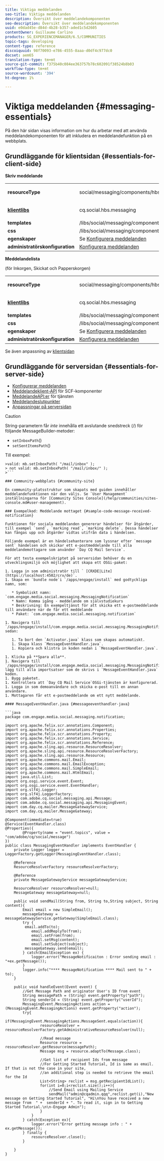 ```yaml
---
title: Viktiga meddelanden
seo-title: Viktiga meddelanden
description: Översikt över meddelandekomponenten
seo-description: Översikt över meddelandekomponenten
uuid: e0dad45e-d84d-4b28-b357-aded1c5d2605
contentOwner: Guillaume Carlino
products: SG_EXPERIENCEMANAGER/6.5/COMMUNITIES
topic-tags: developing
content-type: reference
discoiquuid: 98f70093-e786-4555-8aaa-d0df4c977dc0
docset: aem65
translation-type: tm+mt
source-git-commit: f375b40c084ee363757b78c602091f38524b8b03
workflow-type: tm+mt
source-wordcount: '394'
ht-degree: 1%

---
```



# Viktiga meddelanden {#messaging-essentials}

På den här sidan visas information om hur du arbetar med att använda meddelandekomponenten för att inkludera en meddelandefunktion på en webbplats.

## Grundläggande för klientsidan {#essentials-for-client-side}

**Skriv meddelande**

<table>
 <tbody>
  <tr>
   <td> <strong>resourceType</strong></td>
   <td><p>social/messaging/components/hbs/composemage</p> </td>
  </tr>
  <tr>
   <td> <a href="/help/communities/client-customize.md#clientlibs-for-scf" target="_blank"><strong>klientlibs</strong></a></td>
   <td><p>cq.social.hbs.messaging</p> </td>
  </tr>
  <tr>
   <td> <strong>templates</strong></td>
   <td>/libs/social/messaging/components/hbs/composemessage/composemessage.hbs</td>
  </tr>
  <tr>
   <td><strong>css</strong></td>
   <td>/libs/social/messaging/components/hbs/composemessage/clientlibs/composemessage.css</td>
  </tr>
  <tr>
   <td><strong>egenskaper</strong></td>
   <td>Se <a href="/help/communities/configure-messaging.md" target="_blank">Konfigurera meddelanden</a></td>
  </tr>
  <tr>
   <td><strong>administratörskonfiguration</strong></td>
   <td><a href="/help/communities/messaging.md">Konfigurera meddelanden</a></td>
  </tr>
 </tbody>
</table>

**Meddelandelista**

(för Inkorgen, Skickat och Papperskorgen)

<table>
 <tbody>
  <tr>
   <td> <strong>resourceType</strong></td>
   <td><p>social/messaging/components/hbs/messagebox</p> </td>
  </tr>
  <tr>
   <td> <a href="/help/communities/client-customize.md#clientlibs-for-scf" target="_blank"><strong>klientlibs</strong></a></td>
   <td><p>cq.social.hbs.messaging</p> </td>
  </tr>
  <tr>
   <td> <strong>templates</strong></td>
   <td>/libs/social/messaging/components/hbs/messagebox/messagebox.hbs</td>
  </tr>
  <tr>
   <td><strong>css</strong></td>
   <td>/libs/social/messaging/components/hbs/messagebox/clientlibs/messagebox.css</td>
  </tr>
  <tr>
   <td><strong>egenskaper</strong></td>
   <td>Se <a href="/help/communities/configure-messaging.md" target="_blank">Konfigurera meddelanden</a></td>
  </tr>
  <tr>
   <td><strong>administratörskonfiguration</strong></td>
   <td><a href="/help/communities/messaging.md" target="_blank">Konfigurera meddelanden</a></td>
  </tr>
 </tbody>
</table>

Se även anpassning av [klientsidan](/help/communities/client-customize.md)

## Grundläggande för serversidan {#essentials-for-server-side}

* [Konfigurerar meddelanden](/help/communities/configure-messaging.md)
* [Meddelandeklient-API](https://helpx.adobe.com/experience-manager/6-5/sites/developing/using/reference-materials/javadoc/com/adobe/cq/social/messaging/client/api/package-summary.html) för SCF-komponenter
* [MeddelandeAPI:er](https://helpx.adobe.com/experience-manager/6-5/sites/developing/using/reference-materials/javadoc/com/adobe/cq/social/messaging/api/package-summary.html) för tjänsten
* [Meddelandeslutpunkter](https://helpx.adobe.com/experience-manager/6-5/sites/developing/using/reference-materials/javadoc/com/adobe/cq/social/messaging/client/endpoints/package-summary.html)
* [Anpassningar på serversidan](/help/communities/server-customize.md)

>[!CAUTION]
>
>String-parametern får *inte* innehålla ett avslutande snedstreck (/) för följande MessageBuilder-metoder:
>
>* `setInboxPath`()
>* `setSentItemsPath`()

>
>
Till exempel:
>
>
```
>valid: mb.setInboxPath( "/mail/inbox" );
> not valid: mb.setInboxPath( "/mail/inbox/" );
>```

### Community-webbplats {#community-site}

En community-platsstruktur som skapats med guiden innehåller meddelandefunktionen när den väljs. Se `User Management` inställningarna för [Community Sites Console](/help/communities/sites-console.md#user-management).

### Exempelkod: Meddelande mottaget {#sample-code-message-received-notification}

Funktionen för sociala meddelanden genererar händelser för åtgärder, till exempel `send`, `marking read`, `marking delete`. Dessa händelser kan fångas upp och åtgärder vidtas utifrån data i händelsen.

Följande exempel är en händelsehanterare som lyssnar efter `message sent` händelsen och skickar ett e-postmeddelande till alla meddelandemottagare som använder `Day CQ Mail Service`.

För att testa exempelskriptet på serversidan behöver du en utvecklingsmiljö och möjlighet att skapa ett OSGi-paket:

1. Logga in som administratör till ` [CRXDE|Lite](https://localhost:4502/crx/de)`.
1. Skapa en `bundle node`i `/apps/engage/install` med godtyckliga namn, som:

   * Symboliskt namn: `com.engage.media.social.messaging.MessagingNotification`
   * Namn: Komma igång - meddelande om självstudiekurs
   * Beskrivning: En exempeltjänst för att skicka ett e-postmeddelande till användare när de får ett meddelande
   * Paket: `com.engage.media.social.messaging.notification`

1. Navigera till `/apps/engage/install/com.engage.media.social.messaging.MessagingNotification/src/main/java/com/engage/media/social/messaging/notification`och sedan:

   1. Ta bort den `Activator.java` klass som skapas automatiskt.
   1. Skapa klass `MessageEventHandler.java`.
   1. Kopiera och klistra in koden nedan i `MessageEventHandler.java`.

1. Klicka på **Spara alla**.
1. Navigera till `/apps/engage/install/com.engage.media.social.messaging.MessagingNotification/com.engage.media.social.messaging.MessagingNotification.bnd`och lägg till alla importsatser som de skrivs i `MessageEventHandler.java` koden.
1. Bygg paketet.
1. Kontrollera att `Day CQ Mail Service`OSGi-tjänsten är konfigurerad.
1. Logga in som demoanvändare och skicka e-post till en annan användare.
1. Mottagaren får ett e-postmeddelande om ett nytt meddelande.

#### MessageEventHandler.java {#messageeventhandler-java}

```java
package com.engage.media.social.messaging.notification;

import org.apache.felix.scr.annotations.Component;
import org.apache.felix.scr.annotations.Properties;
import org.apache.felix.scr.annotations.Property;
import org.apache.felix.scr.annotations.Service;
import org.apache.felix.scr.annotations.Reference;
import org.apache.sling.api.resource.ResourceResolver;
import org.apache.sling.api.resource.ResourceResolverFactory;
import org.apache.sling.api.resource.Resource;
import org.apache.commons.mail.Email;
import org.apache.commons.mail.EmailException;
import org.apache.commons.mail.SimpleEmail;
import org.apache.commons.mail.HtmlEmail;
import java.util.List;
import org.osgi.service.event.Event;
import org.osgi.service.event.EventHandler;
import org.slf4j.Logger;
import org.slf4j.LoggerFactory;
import com.adobe.cq.social.messaging.api.Message;
import com.adobe.cq.social.messaging.api.MessagingEvent;
import com.day.cq.mailer.MessageGatewayService;
import com.day.cq.mailer.MessageGateway;

@Component(immediate=true)
@Service(EventHandler.class)
@Properties({
        @Property(name = "event.topics", value = "com/adobe/cq/social/message")
})
public class MessagingEventHandler implements EventHandler {
    private Logger logger = LoggerFactory.getLogger(MessagingEventHandler.class);

    @Reference
    ResourceResolverFactory resourceResolverFactory;

    @Reference
    private MessageGatewayService messageGatewayService;

    ResourceResolver resourceResolver=null;
    MessageGateway messageGateway=null;

    public void sendMail(String from, String to,String subject, String content){
        Email email = new SimpleEmail();
        messageGateway = messageGatewayService.getGateway(SimpleEmail.class);
        try {
         email.addTo(to);
            email.addReplyTo(from);
            email.setFrom(from);
            email.setMsg(content);
            email.setSubject(subject);
         messageGateway.send(email);
        } catch(EmailException ex) {
            logger.error("MessageNotificaiton : Error sending email : "+ex.getMessage());
        }
        logger.info("**** MessageNotification **** Mail sent to " + to);
    }

    public void handleEvent(Event event) {
        //Get Message Path and originator User's ID from event
        String messagePath = (String) event.getProperty("path");
        String senderId = (String) event.getProperty("userId");
        MessagingEvent.MessagingActions action = (MessagingEvent.MessagingActions) event.getProperty("action");
        try{
            if(MessagingEvent.MessagingActions.MessageSent.equals(action)){
                resourceResolver = resourceResolverFactory.getAdministrativeResourceResolver(null);

                //Read message
                Resource resource = resourceResolver.getResource(messagePath);
                Message msg = resource.adaptTo(Message.class);

                //Get list of recipient Ids from message
                //For Getting Started Tutorial, Id is same as email. If that is not the case in your site,
                //an additional step is needed to retrieve the email for the Id
                List<String> reclist = msg.getRecipientIdList();
                for(int i=0;i<reclist.size();i++){
                    //Send Email using Mailing Service
                    sendMail("admin@cqadmin.qqq",reclist.get(i),"New message on Getting Started Tutorial", "Hi\nYou have received a new message from  " +  senderId + ". To read it, sign in to Getting Started Tutorial.\n\n-Engage Admin");
                }
            }
        } catch(Exception ex){
            logger.error("Error getting message info : " + ex.getMessage());
        } finally {
            resourceResolver.close();
        }

    }
}
```

